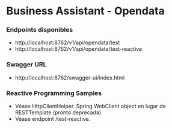 
# Business Assistant - Opendata

### Endpoints disponibles

- http://localhost:8762/v1/api/opendata/test
- http://localhost:8762/v1/api/opendata/test-reactive

### Swagger URL

- http://localhost:8762/swagger-ui/index.html

### Reactive Programming Samples

- Véase HttpClientHelper. Spring WebClient object en lugar de RESTTemplate (pronto deprecada)
- Véase endpoint /test-reactive.


